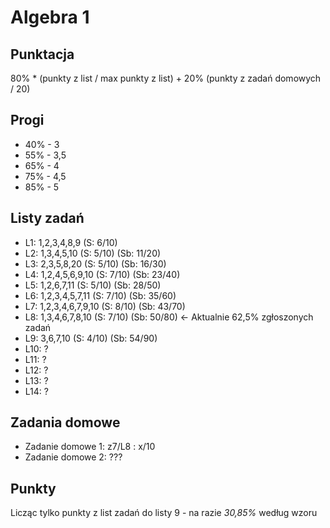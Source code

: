 # Algebra 1

## Punktacja
80% * (punkty z list / max punkty z list) + 20% (punkty z zadań domowych / 20)

## Progi
- 40% - 3
- 55% - 3,5
- 65% - 4
- 75% - 4,5
- 85% - 5

## Listy zadań          
- L1: 1,2,3,4,8,9 (S: 6/10)
- L2: 1,3,4,5,10 (S: 5/10) (Sb: 11/20)
- L3: 2,3,5,8,20 (S: 5/10) (Sb: 16/30)
- L4: 1,2,4,5,6,9,10 (S: 7/10) (Sb: 23/40)
- L5: 1,2,6,7,11 (S: 5/10) (Sb: 28/50)
- L6: 1,2,3,4,5,7,11 (S: 7/10) (Sb: 35/60)
- L7: 1,2,3,4,6,7,9,10 (S: 8/10) (Sb: 43/70)
- L8: 1,3,4,6,7,8,10 (S: 7/10) (Sb: 50/80) <- Aktualnie 62,5% zgłoszonych zadań
- L9: 3,6,7,10 (S: 4/10) (Sb: 54/90) 
- L10: ?          
- L11: ?                  
- L12: ?                  
- L13: ?              
- L14: ?                               


## Zadania domowe                       
- Zadanie domowe 1: z7/L8 : x/10 
- Zadanie domowe 2: ???               


## Punkty
Licząc tylko punkty z list zadań do listy 9 - na razie *30,85%* według wzoru